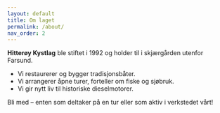 ```yaml
---
layout: default
title: Om laget
permalink: /about/
nav_order: 2
---
```

**Hitterøy Kystlag** ble stiftet i 1992 og holder til i skjærgården utenfor Farsund.

* Vi restaurerer og bygger tradisjonsbåter.
* Vi arrangerer åpne turer, forteller om fiske og sjøbruk.
* Vi gir nytt liv til historiske dieselmotorer.

Bli med – enten som deltaker på en tur eller som aktiv i verkstedet vårt!
